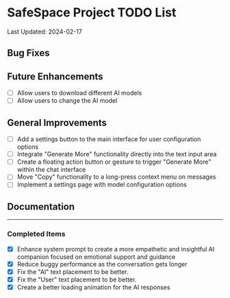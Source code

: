 # SafeSpace Project TODO List

Last Updated: 2024-02-17

## Bug Fixes

## Future Enhancements
- [ ] Allow users to download different AI models
- [ ] Allow users to change the AI model

## General Improvements
- [ ] Add a settings button to the main interface for user configuration options
- [ ] Integrate "Generate More" functionality directly into the text input area
- [ ] Create a floating action button or gesture to trigger "Generate More" within the chat interface
- [ ] Move "Copy" functionality to a long-press context menu on messages
- [ ] Implement a settings page with model configuration options

## Documentation

---
### Completed Items
- [X] Enhance system prompt to create a more empathetic and insightful AI companion focused on emotional support and guidance
- [X] Reduce buggy performance as the conversation gets longer
- [X] Fix the "AI" text placement to be better.
- [X] Fix the "User" text placement to be better.
- [X] Create a better loading animation for the AI responses